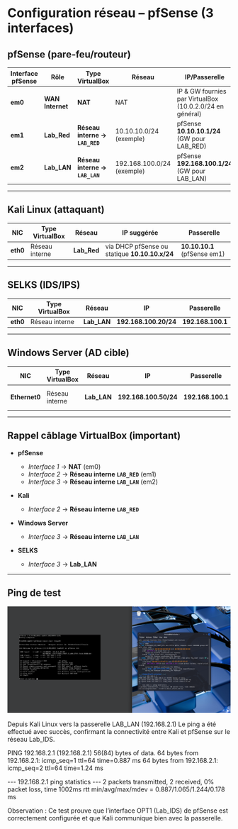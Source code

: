 # Configuration réseau – pfSense (3 interfaces)

## pfSense (pare‑feu/routeur)

| Interface pfSense | Rôle | Type VirtualBox | Réseau | IP/Passerelle | DHCP |
|---|---|---|---|---|---|
| **em0** | **WAN Internet** | **NAT** | NAT | IP & GW fournies par VirtualBox (10.0.2.0/24 en général) | n/a |
| **em1** | **Lab_Red** | **Réseau interne → `LAB_RED`** | 10.10.10.0/24 (exemple) | pfSense **10.10.10.1/24** (GW pour LAB_RED) | optionnel |
| **em2** | **Lab_LAN** | **Réseau interne → `LAB_LAN`** | 192.168.100.0/24 (exemple) | pfSense **192.168.100.1/24** (GW pour LAB_LAN) | **activé** (p.ex. 192.168.100.10–200) |



---

## Kali Linux (attaquant)

| NIC | Type VirtualBox | Réseau | IP suggérée | Passerelle |
|---|---|---|---|---|
| **eth0** | Réseau interne | **Lab_Red** | via DHCP pfSense ou statique **10.10.10.x/24** | **10.10.10.1** (pfSense em1) |

---

## SELKS (IDS/IPS)

| NIC | Type VirtualBox | Réseau | IP | Passerelle |
|---|---|---|---|---|
| **eth0** | Réseau interne | **Lab_LAN** | **192.168.100.20/24** | **192.168.100.1** |


---

## Windows Server (AD cible)

| NIC | Type VirtualBox | Réseau | IP | Passerelle | DNS |
|---|---|---|---|---|---|
| **Ethernet0** | Réseau interne | **Lab_LAN** | **192.168.100.50/24** | **192.168.100.1** | **192.168.100.1** (ou l’IP du DC plus tard) |

---

## Rappel câblage VirtualBox (important)

- **pfSense**
  - *Interface 1* → **NAT** (em0)
  - *Interface 2* → **Réseau interne `LAB_RED`** (em1)
  - *Interface 3* → **Réseau interne `LAB_LAN`** (em2)

- **Kali**  
  - *Interface 2* → **Réseau interne `LAB_RED`**  

- **Windows Server**  
  - *Interface 3* → **Réseau interne `LAB_LAN`**

- **SELKS**  
  - *Interface 3* → **Lab_LAN** 

---

## Ping de test
![Schéma du laboratoire](ping.png)

Depuis Kali Linux vers la passerelle LAB_LAN (192.168.2.1)
Le ping a été effectué avec succès, confirmant la connectivité entre Kali et pfSense sur le réseau Lab_IDS.

PING 192.168.2.1 (192.168.2.1) 56(84) bytes of data.
64 bytes from 192.168.2.1: icmp_seq=1 ttl=64 time=0.887 ms
64 bytes from 192.168.2.1: icmp_seq=2 ttl=64 time=1.24 ms

--- 192.168.2.1 ping statistics ---
2 packets transmitted, 2 received, 0% packet loss, time 1002ms
rtt min/avg/max/mdev = 0.887/1.065/1.244/0.178 ms


Observation :
Ce test prouve que l’interface OPT1 (Lab_IDS) de pfSense est correctement configurée et que Kali communique bien avec la passerelle.
